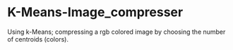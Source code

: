 # K-Means-Image_compresser
Using k-Means; compressing a rgb colored image by choosing the number of centroids (colors).
